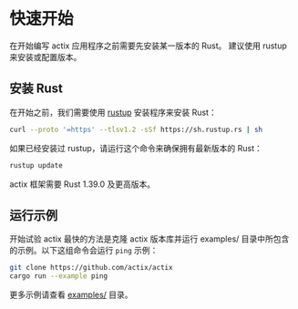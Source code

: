 # 快速开始

在开始编写 actix 应用程序之前需要先安装某一版本的 Rust。
建议使用 rustup 来安装或配置版本。

## 安装 Rust

在开始之前，我们需要使用 [rustup](https://rustup.rs/) 安装程序来安装 Rust：

```bash
curl --proto '=https' --tlsv1.2 -sSf https://sh.rustup.rs | sh
```

如果已经安装过 rustup，请运行这个命令来确保拥有最新版本的 Rust：

```bash
rustup update
```

actix 框架需要 Rust 1.39.0 及更高版本。

## 运行示例

开始试验 actix 最快的方法是克隆 actix 版本库<!--
-->并运行 examples/ 目录中所包含的示例。以下这组<!--
-->命令会运行 `ping` 示例：

```bash
git clone https://github.com/actix/actix
cargo run --example ping
```

更多示例请查看 [examples/](https://github.com/actix/actix/tree/master/examples) 目录。
